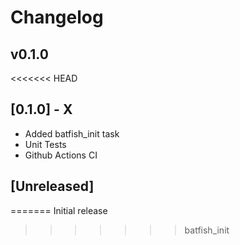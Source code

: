 # Changelog

## v0.1.0

<<<<<<< HEAD
## [0.1.0] - X

- Added batfish_init task
- Unit Tests
- Github Actions CI

## [Unreleased]
=======
Initial release
>>>>>>> batfish_init
